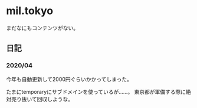 # mil.tokyo
まだなにもコンテンツがない。

## 日記

### 2020/04

今年も自動更新して2000円ぐらいかかってしまった。

たまにtemporaryにサブドメインを使っているが……。
東京都が軍備する際に絶対売り抜いて回収しような。
